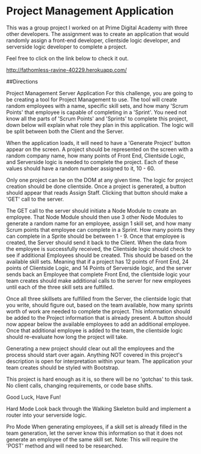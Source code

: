 # Project Management Application

This was a group project I worked on at Prime Digital Academy with three other developers. The assignment was to create an application that would randomly assign a front-end developer, clientside logic developer, and serverside logic developer to complete a project. 

Feel free to click on the link below to check it out.

http://fathomless-ravine-40229.herokuapp.com/

##Directions

Project Management Server Application
For this challenge, you are going to be creating a tool for Project Management to use. The tool will create random employees with a name, specific skill sets, and how many 'Scrum Points' that employee is capable of completing in a 'Sprint'. You need not know all the parts of 'Scrum Points' and 'Sprints' to complete this project, down below will explain what role they plan in this application. The logic will be split between both the Client and the Server.

When the application loads, it will need to have a 'Generate Project' button appear on the screen. A project should be represented on the screen with a random company name, how many points of Front End, Clientside Logic, and Serverside logic is needed to complete the project. Each of these values should have a random number assigned to it, 10 - 60.

Only one project can be on the DOM at any given time. The logic for project creation should be done clientside. Once a project is generated, a button should appear that reads Assign Staff. Clicking that button should make a 'GET' call to the server.

The GET call to the server should initiate a Node Module to create an employee. That Node Module should then use 3 other Node Modules to generate a random name for an employee, assign 1 skill set, and how many Scrum points that employee can complete in a Sprint. How many points they can complete in a Sprite should be between 1 - 9. Once that employee is created, the Server should send it back to the Client. When the data from the employee is successfully received, the Clientside logic should check to see if additional Employees should be created. This should be based on the available skill sets. Meaning that if a project has 12 points of Front End, 24 points of Clientside Logic, and 14 Points of Serverside logic, and the server sends back an Employee that complete Front End, the clientside logic your team creates should make additional calls to the server for new employees until each of the three skill sets are fulfilled.

Once all three skillsets are fulfilled from the Server, the clientside logic that you write, should figure out, based on the team available, how many sprints worth of work are needed to complete the project. This information should be added to the Project information that is already present. A button should now appear below the available employees to add an additional employee. Once that additional employee is added to the team, the clientside logic should re-evaluate how long the project will take.

Generating a new project should clear out all the employees and the process should start over again. Anything NOT covered in this project's description is open for interpretation within your team. The application your team creates should be styled with Bootstrap.

This project is hard enough as it is, so there will be no 'gotchas' to this task. No client calls, changing requirements, or code base shifts.

Good Luck, Have Fun!

Hard Mode
Look back through the Walking Skeleton build and implement a router into your serverside logic.

Pro Mode
When generating employees, if a skill set is already filled in the team generation, let the server know this information so that it does not generate an employee of the same skill set. Note: This will require the 'POST' method and will need to be researched.
